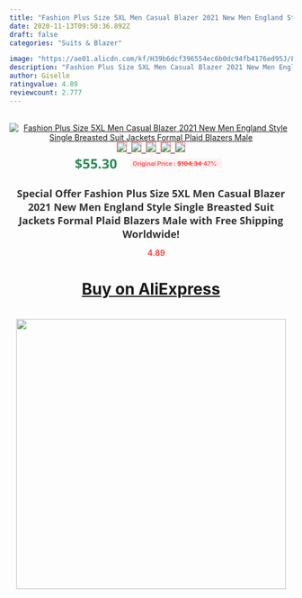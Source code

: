 ```yaml
---
title: "Fashion Plus Size 5XL Men Casual Blazer 2021 New Men England Style Single Breasted Suit Jackets Formal Plaid Blazers Male"
date: 2020-11-13T09:50:36.892Z
draft: false
categories: "Suits & Blazer"

image: "https://ae01.alicdn.com/kf/H39b6dcf396554ec6b0dc94fb4176ed95J/Fashion-Plus-Size-5XL-Men-Casual-Blazer-2021-New-Men-England-Style-Single-Breasted-Suit-Jackets.jpg"
description: "Fashion Plus Size 5XL Men Casual Blazer 2021 New Men England Style Single Breasted Suit Jackets Formal Plaid Blazers Male"
author: Giselle
ratingvalue: 4.89
reviewcount: 2.777
---
```

<br>
<div style="text-align: center;">
<a href="https://s.click.aliexpress.com/e/_AYgt97" target="_blank" rel="nofollow noopener noreferrer"><img alt="Fashion Plus Size 5XL Men Casual Blazer 2021 New Men England Style Single Breasted Suit Jackets Formal Plaid Blazers Male" class="magnifier-image" src="https://ae01.alicdn.com/kf/H39b6dcf396554ec6b0dc94fb4176ed95J/Fashion-Plus-Size-5XL-Men-Casual-Blazer-2021-New-Men-England-Style-Single-Breasted-Suit-Jackets.jpg_640x640.jpg">
<br>
<img style="border:1px solid salmon" src="https://ae01.alicdn.com/kf/H39b6dcf396554ec6b0dc94fb4176ed95J/Fashion-Plus-Size-5XL-Men-Casual-Blazer-2021-New-Men-England-Style-Single-Breasted-Suit-Jackets.jpg_120x120.jpg">&nbsp;&nbsp;<img style="border:1px solid salmon" src="https://ae01.alicdn.com/kf/H3c5af7cb35124a479d88123a26f10b049/Fashion-Plus-Size-5XL-Men-Casual-Blazer-2021-New-Men-England-Style-Single-Breasted-Suit-Jackets.jpg_120x120.jpg">&nbsp;&nbsp;<img style="border:1px solid salmon" src="https://ae01.alicdn.com/kf/Hbc96ea50fea041eb8ba8071fc3f6eb8fU/Fashion-Plus-Size-5XL-Men-Casual-Blazer-2021-New-Men-England-Style-Single-Breasted-Suit-Jackets.jpg_120x120.jpg">&nbsp;&nbsp;<img style="border:1px solid salmon" src="_120x120.jpg">&nbsp;&nbsp;<img style="border:1px solid salmon" src="https://ae01.alicdn.com/kf/H8a4f83f429ce4e6fbbc4213ec6da9606Z/Fashion-Plus-Size-5XL-Men-Casual-Blazer-2021-New-Men-England-Style-Single-Breasted-Suit-Jackets.jpg_120x120.jpg"></a></div><br0>
<div style="text-align: center;"><span style="background-color: white; border: 0px; box-sizing: border-box; color: seagreen; display: inline-block; font-family: &quot;open sans&quot; , &quot;arial&quot; , &quot;helvetica&quot; , sans-serif , &quot;heiti&quot;; font-size: 24px; font-stretch: inherit; font-weight: 700; line-height: inherit; margin: 0px 10px 0px 0px; padding: 0px; vertical-align: middle;">$55.30 </span>
<span style="background: rgb(255 , 241 , 241); border-radius: 3px; border: 0px; box-sizing: border-box; color: #ff4747; display: inline-block; font-family: inherit; font-size: 12px; font-stretch: inherit; font-style: inherit; font-variant: inherit; font-weight: 600; line-height: inherit; margin: 0px; padding: 2px 5px; transform: scale(0.9); vertical-align: middle;">Original Price : <b style="text-decoration: line-through;">$104.34 </b> 47%&nbsp;&nbsp;</span></div>
<h1 style="color: #333333; display: inline-block; font-family: &quot;open sans&quot; , &quot;arial&quot; , &quot;helvetica&quot; , sans-serif , &quot;heiti&quot;; font-size: 18px; font-stretch: inherit; font-weight: 700; text-align: center;">Special Offer Fashion Plus Size 5XL Men Casual Blazer 2021 New Men England Style Single Breasted Suit Jackets Formal Plaid Blazers Male with Free Shipping Worldwide!</h1>
<div style="color: #ff4747; text-align: center;">
<img src="https://4.bp.blogspot.com/-M0ZcTcb-5uY/XleCXlxnR4I/AAAAAAAAAEc/OrjgMkXV1oMQFaCRZj5HQwOCBcu3w1FegCPcBGAYYCw/s1600/star.png" style="height: 15px;">&nbsp;<b>4.89</b></div>
<div class="button_cont" align="center"><a class="buynow_a" href="https://s.click.aliexpress.com/e/_AYgt97" target="_blank" rel="nofollow noopener noreferrer"><H1>Buy on AliExpress</H1></a></div><br>
<div class="separator" style="clear: both; text-align: center;">
<img src="https://lh3.googleusercontent.com/-pTy5HemUv9M/XlePHvY0dAI/AAAAAAAAAE4/0nX5iRUoIWY8eMW9Dpxeirr157OZliDIgCLcBGAsYHQ/s1600/badge.gif" width="480">
</div>
